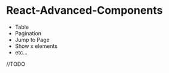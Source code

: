 # React-Advanced-Components

- Table
- Pagination     
- Jump to Page   
- Show x elements   
- etc...       
           
//TODO
    
 
  
